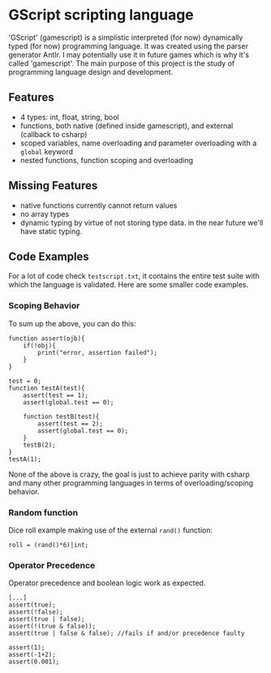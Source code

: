 # GScript scripting language
'GScript' (gamescript) is a simplistic interpreted (for now) dynamically typed (for now) programming language. It was created using the parser generator Antlr. I may potentially use it in future games which is why it's called 'gamescript'. The main purpose of this project is the study of programming language design and development.

## Features
- 4 types: int, float, string, bool
- functions, both native (defined inside gamescript), and external (callback to csharp)
- scoped variables, name overloading and parameter overloading with a `global` keyword
- nested functions, function scoping and overloading

## Missing Features
- native functions currently cannot return values
- no array types
- dynamic typing by virtue of not storing type data. in the near future we'll have static typing.

## Code Examples
For a lot of code check `testscript.txt`, it contains the entire test suite with which the language is validated. Here are some smaller code examples.

### Scoping Behavior
To sum up the above, you can do this:

```
function assert(ojb){
    if(!obj){
        print("error, assertion failed");
    }
}

test = 0;
function testA(test){
    assert(test == 1);
    assert(global.test == 0);

    function testB(test){
        assert(test == 2);
        assert(global.test == 0);
    }
    testB(2);
}
testA(1);
```

None of the above is crazy, the goal is just to achieve parity with csharp and many other programming languages in terms of overloading/scoping behavior.

### Random function
Dice roll example making use of the external `rand()` function:
```
roll = (rand()*6)|int;
```

### Operator Precedence
Operator precedence and boolean logic work as expected.
```
[...]
assert(true);
assert(!false);
assert(true | false);
assert(!(true & false));
assert(true | false & false); //fails if and/or precedence faulty

assert(1);
assert(-1+2);
assert(0.001);
```